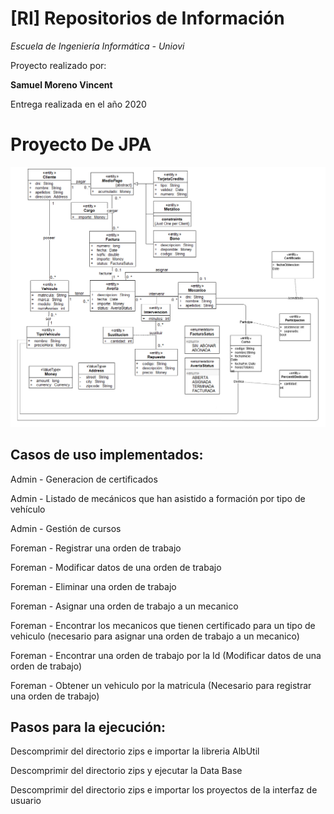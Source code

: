 # [RI]  Repositorios de Información

*Escuela de Ingeniería Informática - Uniovi*

Proyecto realizado por:

**Samuel Moreno Vincent**

Entrega realizada en el año 2020

# Proyecto De JPA

![Imagen del modelo del dominio](https://github.com/samuelmorenov/RI-JPA/blob/master/Modelo%20del%20dominio%20con%20extension.jpg?raw=true)

## Casos de uso implementados:

Admin   - Generacion de certificados

Admin   - Listado de mecánicos que han asistido a formación por tipo de vehículo

Admin   - Gestión de cursos

Foreman - Registrar una orden de trabajo

Foreman - Modificar datos de una orden de trabajo

Foreman - Eliminar una orden de trabajo

Foreman - Asignar una orden de trabajo a un mecanico

Foreman - Encontrar los mecanicos que tienen certificado para un tipo de vehiculo (necesario para asignar una orden de trabajo a un mecanico)

Foreman - Encontrar una orden de trabajo por la Id (Modificar datos de una orden de trabajo)

Foreman - Obtener un vehiculo por la matricula (Necesario para registrar una orden de trabajo)

## Pasos para la ejecución:

Descomprimir del directorio zips e importar la libreria AlbUtil

Descomprimir del directorio zips y ejecutar la Data Base

Descomprimir del directorio zips e importar los proyectos de la interfaz de usuario
